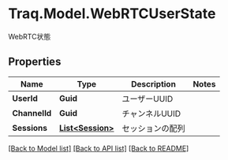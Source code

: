# Traq.Model.WebRTCUserState
WebRTC状態

## Properties

Name | Type | Description | Notes
------------ | ------------- | ------------- | -------------
**UserId** | **Guid** | ユーザーUUID | 
**ChannelId** | **Guid** | チャンネルUUID | 
**Sessions** | [**List&lt;Session&gt;**](Session.md) | セッションの配列 | 

[[Back to Model list]](../../README.md#documentation-for-models) [[Back to API list]](../../README.md#documentation-for-api-endpoints) [[Back to README]](../../README.md)

